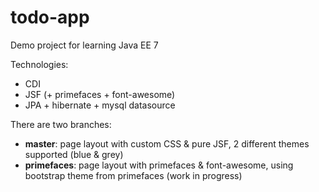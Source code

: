 # todo-app
Demo project for learning Java EE 7

Technologies:
* CDI
* JSF (+ primefaces + font-awesome)
* JPA + hibernate + mysql datasource

There are two branches:
* **master**: page layout with custom CSS & pure JSF, 2 different themes supported (blue & grey)
* **primefaces**: page layout with primefaces & font-awesome, using bootstrap theme from primefaces (work in progress)
